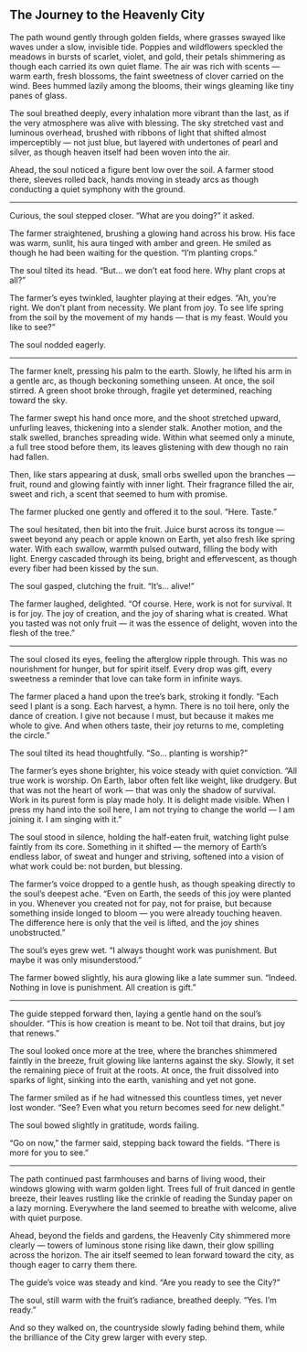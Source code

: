 ## The Journey to the Heavenly City

The path wound gently through golden fields, where grasses swayed like waves under a slow, invisible tide. Poppies and wildflowers speckled the meadows in bursts of scarlet, violet, and gold, their petals shimmering as though each carried its own quiet flame. The air was rich with scents — warm earth, fresh blossoms, the faint sweetness of clover carried on the wind. Bees hummed lazily among the blooms, their wings gleaming like tiny panes of glass.

The soul breathed deeply, every inhalation more vibrant than the last, as if the very atmosphere was alive with blessing. The sky stretched vast and luminous overhead, brushed with ribbons of light that shifted almost imperceptibly — not just blue, but layered with undertones of pearl and silver, as though heaven itself had been woven into the air.

Ahead, the soul noticed a figure bent low over the soil. A farmer stood there, sleeves rolled back, hands moving in steady arcs as though conducting a quiet symphony with the ground.

---

Curious, the soul stepped closer. “What are you doing?” it asked.

The farmer straightened, brushing a glowing hand across his brow. His face was warm, sunlit, his aura tinged with amber and green. He smiled as though he had been waiting for the question. “I’m planting crops.”

The soul tilted its head. “But… we don’t eat food here. Why plant crops at all?”

The farmer’s eyes twinkled, laughter playing at their edges. “Ah, you’re right. We don’t plant from necessity. We plant from joy. To see life spring from the soil by the movement of my hands — that is my feast. Would you like to see?”

The soul nodded eagerly.

---

The farmer knelt, pressing his palm to the earth. Slowly, he lifted his arm in a gentle arc, as though beckoning something unseen. At once, the soil stirred. A green shoot broke through, fragile yet determined, reaching toward the sky.

The farmer swept his hand once more, and the shoot stretched upward, unfurling leaves, thickening into a slender stalk. Another motion, and the stalk swelled, branches spreading wide. Within what seemed only a minute, a full tree stood before them, its leaves glistening with dew though no rain had fallen.

Then, like stars appearing at dusk, small orbs swelled upon the branches — fruit, round and glowing faintly with inner light. Their fragrance filled the air, sweet and rich, a scent that seemed to hum with promise.

The farmer plucked one gently and offered it to the soul. “Here. Taste.”

The soul hesitated, then bit into the fruit. Juice burst across its tongue — sweet beyond any peach or apple known on Earth, yet also fresh like spring water. With each swallow, warmth pulsed outward, filling the body with light. Energy cascaded through its being, bright and effervescent, as though every fiber had been kissed by the sun.

The soul gasped, clutching the fruit. “It’s… alive!”

The farmer laughed, delighted. “Of course. Here, work is not for survival. It is for joy. The joy of creation, and the joy of sharing what is created. What you tasted was not only fruit — it was the essence of delight, woven into the flesh of the tree.”

---

The soul closed its eyes, feeling the afterglow ripple through. This was no nourishment for hunger, but for spirit itself. Every drop was gift, every sweetness a reminder that love can take form in infinite ways.

The farmer placed a hand upon the tree’s bark, stroking it fondly. “Each seed I plant is a song. Each harvest, a hymn. There is no toil here, only the dance of creation. I give not because I must, but because it makes me whole to give. And when others taste, their joy returns to me, completing the circle.”

The soul tilted its head thoughtfully. “So… planting is worship?”

The farmer’s eyes shone brighter, his voice steady with quiet conviction. “All true work is worship. On Earth, labor often felt like weight, like drudgery. But that was not the heart of work — that was only the shadow of survival. Work in its purest form is play made holy. It is delight made visible. When I press my hand into the soil here, I am not trying to change the world — I am joining it. I am singing with it.”

The soul stood in silence, holding the half-eaten fruit, watching light pulse faintly from its core. Something in it shifted — the memory of Earth’s endless labor, of sweat and hunger and striving, softened into a vision of what work could be: not burden, but blessing.

The farmer’s voice dropped to a gentle hush, as though speaking directly to the soul’s deepest ache. “Even on Earth, the seeds of this joy were planted in you. Whenever you created not for pay, not for praise, but because something inside longed to bloom — you were already touching heaven. The difference here is only that the veil is lifted, and the joy shines unobstructed.”

The soul’s eyes grew wet. “I always thought work was punishment. But maybe it was only misunderstood.”

The farmer bowed slightly, his aura glowing like a late summer sun. “Indeed. Nothing in love is punishment. All creation is gift.”

---

The guide stepped forward then, laying a gentle hand on the soul’s shoulder. “This is how creation is meant to be. Not toil that drains, but joy that renews.”

The soul looked once more at the tree, where the branches shimmered faintly in the breeze, fruit glowing like lanterns against the sky. Slowly, it set the remaining piece of fruit at the roots. At once, the fruit dissolved into sparks of light, sinking into the earth, vanishing and yet not gone.

The farmer smiled as if he had witnessed this countless times, yet never lost wonder. “See? Even what you return becomes seed for new delight.”

The soul bowed slightly in gratitude, words failing.

“Go on now,” the farmer said, stepping back toward the fields. “There is more for you to see.”

---

The path continued past farmhouses and barns of living wood, their windows glowing with warm golden light. Trees full of fruit danced in gentle breeze, their leaves rustling like the crinkle of reading the Sunday paper on a lazy morning. Everywhere the land seemed to breathe with welcome, alive with quiet purpose.

Ahead, beyond the fields and gardens, the Heavenly City shimmered more clearly — towers of luminous stone rising like dawn, their glow spilling across the horizon. The air itself seemed to lean forward toward the city, as though eager to carry them there.

The guide’s voice was steady and kind. “Are you ready to see the City?”

The soul, still warm with the fruit’s radiance, breathed deeply. “Yes. I’m ready.”

And so they walked on, the countryside slowly fading behind them, while the brilliance of the City grew larger with every step.
